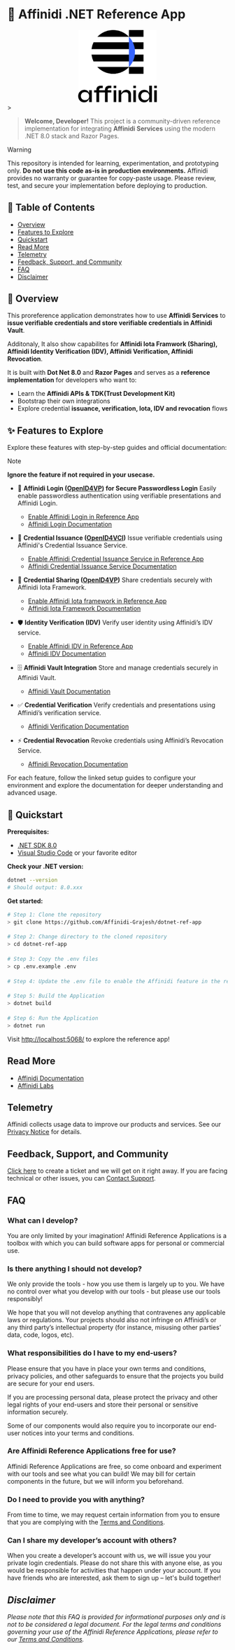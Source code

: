 # 🚀 Affinidi .NET Reference App

<div align="center">
  <img src="./docs/images/Affinidi%20Stacked_FC_RGB.jpg" alt="Affinidi Logo" width="180"/>
</div>
>

> **Welcome, Developer!**
> This project is a community-driven reference implementation for integrating **Affinidi Services** using the modern .NET 8.0 stack and Razor Pages.

> [!WARNING]
> This repository is intended for learning, experimentation, and prototyping only.
> **Do not use this code as-is in production environments.**
> Affinidi provides no warranty or guarantee for copy-paste usage.
> Please review, test, and secure your implementation before deploying to production.
> &nbsp;

## 📖 Table of Contents
- [Overview](#-overview)
- [Features to Explore](#-features-to-explore)
- [Quickstart](#-quickstart)
- [Read More](#read-more)
- [Telemetry](#telemetry)
- [Feedback, Support, and Community](#feedback-support-and-community)
- [FAQ](#faq)
- [Disclaimer](#_disclaimer_)



## 🧭 Overview
This proreference application demonstrates how to use **Affinidi Services** to **issue verifiable credentials and store verifiable credentials in Affinidi Vault**.

Additonaly, It also show capabilites for **Affinidi Iota Framwork (Sharing), Affinidi Identity Verification (IDV), Affinidi Verification, Affinidi Revocation**.

It is built with **Dot Net 8.0** and **Razor Pages** and serves as a **reference implementation** for developers who want to:
- Learn the **Affinidi APIs & TDK(Trust Development Kit)**
- Bootstrap their own integrations
- Explore credential **issuance, verification, Iota, IDV and revocation** flows


## ✨ Features to Explore

Explore these features with step-by-step guides and official documentation:

> [!NOTE]
> **Ignore the feature if not required in your usecase.**


- 🔐 **Affinidi Login ([OpenID4VP](https://openid.net/specs/openid-4-verifiable-presentations-1_0.html)) for Secure Passwordless Login**
  Easily enable passwordless authentication using verifiable presentations and Affinidi Login.
  - [Enable Affinidi Login in Reference App](./docs/setup-login-config.md)
  - [Affinidi Login Documentation](https://docs.affinidi.com/docs/affinidi-login/)


- 🔑 **Credential Issuance ([OpenID4VCI](https://openid.net/specs/openid-4-verifiable-credential-issuance-1_0.html))**
  Issue verifiable credentials using Affinidi's Credential Issuance Service.
  - [Enable Affinidi Credential Issuance Service in Reference App](./docs/cis-configuration.md)
  - [Affinidi Credential Issuance Service Documentation](https://docs.affinidi.com/docs/affinidi-elements/credential-issuance/)

- 🔗 **Credential Sharing ([OpenID4VP](https://openid.net/specs/openid-4-verifiable-presentations-1_0.html))**
  Share credentials securely with Affinidi Iota Framework.
  - [Enable Affinidi Iota framework in Reference App](./docs/setup-iota-config.md)
  - [Affinidi Iota Framework Documentation](https://docs.affinidi.com/docs/affinidi-elements/iota/)

- 🛡️ **Identity Verification (IDV)**
  Verify user identity using Affinidi’s IDV service.
  - [Enable Affinidi IDV in Reference App](./docs/setup-idv-config.md)
  - [Affinidi IDV Documentation](https://docs.affinidi.com/docs/affinidi-vault/identity-verification/)

- 🗄️ **Affinidi Vault Integration**
  Store and manage credentials securely in Affinidi Vault.
  - [Affinidi Vault Documentation](https://docs.affinidi.com/docs/affinidi-vault/)

- ✅ **Credential Verification**
  Verify credentials and presentations using Affinidi’s verification service.
  - [Affinidi Verification Documentation](https://docs.affinidi.com/docs/affinidi-elements/credential-verification/)

- ⚡ **Credential Revocation**
  Revoke credentials using Affinidi’s Revocation Service.
  - [Affinidi Revocation Documentation](https://docs.affinidi.com/docs/affinidi-elements/credential-issuance/revocation/)


For each feature, follow the linked setup guides to configure your environment and explore the documentation for deeper understanding and advanced usage.

## 🚀 Quickstart

**Prerequisites:**
- [.NET SDK 8.0](https://dotnet.microsoft.com/download)
- [Visual Studio Code](https://code.visualstudio.com/) or your favorite editor

**Check your .NET version:**
```sh
dotnet --version
# Should output: 8.0.xxx
```

**Get started:**
```sh
# Step 1: Clone the repository
> git clone https://github.com/Affinidi-Grajesh/dotnet-ref-app

# Step 2: Change directory to the cloned repository
> cd dotnet-ref-app

# Step 3: Copy the .env files
> cp .env.example .env

# Step 4: Update the .env file to enable the Affinidi feature in the reference app, follow the configuration provided above.

# Step 5: Build the Application
> dotnet build

# Step 6: Run the Application
> dotnet run
```
Visit [http://localhost:5068/](http://localhost:5068/) to explore the reference app!

## Read More

- [Affinidi Documentation](https://docs.affinidi.com/docs/)
- [Affinidi Labs](https://docs.affinidi.com/labs/)

## Telemetry

Affinidi collects usage data to improve our products and services.
See our [Privacy Notice](https://www.affinidi.com/privacy-notice) for details.


## Feedback, Support, and Community

[Click here](https://github.com/affinidi/reference-app-affinidi-vault/issues) to create a ticket and we will get on it right away. If you are facing technical or other issues, you can [Contact Support](https://share.hsforms.com/1i-4HKZRXSsmENzXtPdIG4g8oa2v).


## FAQ

### What can I develop?

You are only limited by your imagination! Affinidi Reference Applications is a toolbox with which you can build software apps for personal or commercial use.

### Is there anything I should not develop?

We only provide the tools - how you use them is largely up to you. We have no control over what you develop with our tools - but please use our tools responsibly!

We hope that you will not develop anything that contravenes any applicable laws or regulations. Your projects should also not infringe on Affinidi’s or any third party’s intellectual property (for instance, misusing other parties’ data, code, logos, etc).

### What responsibilities do I have to my end-users?

Please ensure that you have in place your own terms and conditions, privacy policies, and other safeguards to ensure that the projects you build are secure for your end users.

If you are processing personal data, please protect the privacy and other legal rights of your end-users and store their personal or sensitive information securely.

Some of our components would also require you to incorporate our end-user notices into your terms and conditions.

### Are Affinidi Reference Applications free for use?

Affinidi Reference Applications are free, so come onboard and experiment with our tools and see what you can build! We may bill for certain components in the future, but we will inform you beforehand.

### Do I need to provide you with anything?

From time to time, we may request certain information from you to ensure that you are complying with the [Terms and Conditions](https://www.affinidi.com/terms-conditions).

### Can I share my developer’s account with others?

When you create a developer’s account with us, we will issue you your private login credentials. Please do not share this with anyone else, as you would be responsible for activities that happen under your account. If you have friends who are interested, ask them to sign up – let's build together!

## _Disclaimer_

_Please note that this FAQ is provided for informational purposes only and is not to be considered a legal document. For the legal terms and conditions governing your use of the Affinidi Reference Applications, please refer to our [Terms and Conditions](https://www.affinidi.com/terms-conditions)._


